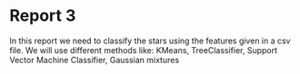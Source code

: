 # Report 3

In this report we need to classify the stars using the features given in a csv file. 
We will use different methods like: KMeans, TreeClassifier, Support Vector Machine Classifier, Gaussian mixtures
